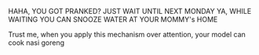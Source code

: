 HAHA, YOU GOT PRANKED? JUST WAIT UNTIL NEXT MONDAY YA, WHILE WAITING YOU CAN SNOOZE WATER AT YOUR MOMMY's HOME


Trust me, when you apply this mechanism over attention, your model can cook nasi goreng
